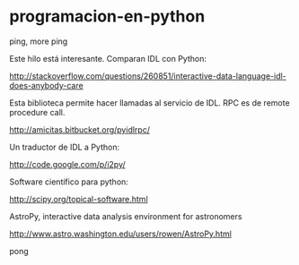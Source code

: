 programacion-en-python
======================

ping, more ping

Este hilo está interesante. Comparan IDL con Python:

http://stackoverflow.com/questions/260851/interactive-data-language-idl-does-anybody-care



Esta biblioteca permite hacer llamadas al servicio de IDL. RPC es de remote procedure call.

http://amicitas.bitbucket.org/pyidlrpc/



Un traductor de IDL a Python:

http://code.google.com/p/i2py/


Software científico para python:

http://scipy.org/topical-software.html


AstroPy, interactive data analysis environment for astronomers

http://www.astro.washington.edu/users/rowen/AstroPy.html

pong
